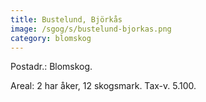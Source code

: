 ```yaml
---
title: Bustelund, Björkås
image: /sgog/s/bustelund-bjorkas.png
category: blomskog
---
```


Postadr.: Blomskog.

Areal: 2 har åker, 12 skogsmark. Tax-v. 5.100.
